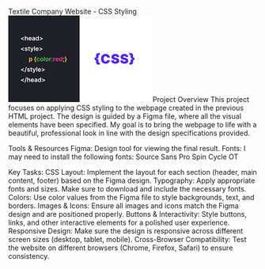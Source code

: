 Textile Company Website - CSS Styling
![alt text](image.png)
Project Overview
This project focuses on applying CSS styling to the webpage created in the previous HTML project. The design is guided by a Figma file, where all the visual elements have been specified. My goal is to bring the webpage to life with a beautiful, professional look in line with the design specifications provided.

Tools & Resources
Figma: Design tool for viewing the final result.
Fonts: I may need to install the following fonts:
Source Sans Pro
Spin Cycle OT

Key Tasks:
CSS Layout: Implement the layout for each section (header, main content, footer) based on the Figma design.
Typography: Apply appropriate fonts and sizes. Make sure to download and include the necessary fonts.
Colors: Use color values from the Figma file to style backgrounds, text, and borders.
Images & Icons: Ensure all images and icons match the Figma design and are positioned properly.
Buttons & Interactivity: Style buttons, links, and other interactive elements for a polished user experience.
Responsive Design: Make sure the design is responsive across different screen sizes (desktop, tablet, mobile).
Cross-Browser Compatibility: Test the website on different browsers (Chrome, Firefox, Safari) to ensure consistency.